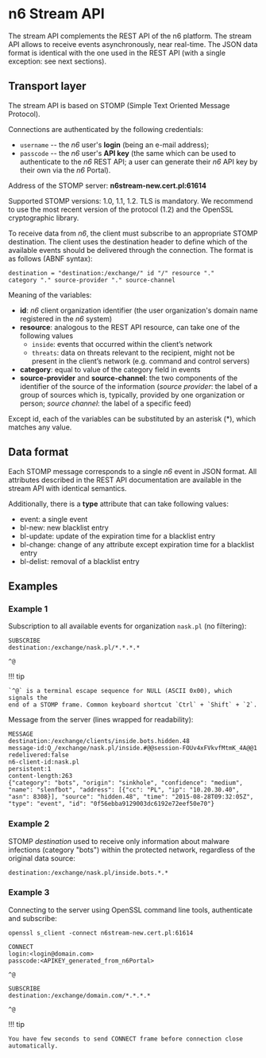 # n6 Stream API

The stream API complements the REST API of the n6 platform. The stream API
allows to receive events asynchronously, near real-time. The JSON data format is
identical with the one used in the REST API (with a single exception: see next
sections).

## Transport layer

The stream API is based on STOMP (Simple Text Oriented Message Protocol).

Connections are authenticated by the following credentials:

* `username` -- the *n6* user's **login** (being an e-mail address);
* `passcode` -- the *n6* user's **API key** (the same which can be used
  to authenticate to the *n6* REST API; a user can generate their *n6*
  API key by their own via the *n6* Portal).

Address of the STOMP server: **n6stream-new.cert.pl:61614**

Supported STOMP versions: 1.0, 1.1, 1.2. TLS is mandatory. We recommend to
use the most recent version of the protocol (1.2) and the OpenSSL cryptographic
library.

To receive data from *n6*, the client must subscribe to an appropriate STOMP
destination. The client uses the destination header to define which of the available
events should be delivered through the connection. The format is as follows (ABNF
syntax):

```
destination = "destination:/exchange/" id "/" resource "."
category "." source-provider "." source-channel
```

Meaning of the variables:

- **id**: *n6* client organization identifier (the user organization's domain name
  registered in the *n6* system)
- **resource**: analogous to the REST API resource, can take one of the following
  values
  - `inside`: events that occurred within the client’s network
  - `threats`: data on threats relevant to the recipient, might not be present
    in the client’s network (e.g. command and control servers)
- **category**: equal to value of the category field in events
- **source-provider** and **source-channel**: the two components of the
  identifier of the source of the information (*source provider*: the
  label of a group of sources which is, typically, provided by one
  organization or person; *source channel*: the label of a specific feed)

Except id, each of the variables can be substituted by an asterisk (\*), which matches
any value.

## Data format

Each STOMP message corresponds to a single *n6* event in JSON format. All
attributes described in the REST API documentation are available in the stream
API with identical semantics.

Additionally, there is a **type** attribute that can take following values:

- event: a single event
- bl-new: new blacklist entry
- bl-update: update of the expiration time for a blacklist entry
- bl-change: change of any attribute except expiration time for a blacklist entry
- bl-delist: removal of a blacklist entry

## Examples

### Example 1

Subscription to all available events for organization `nask.pl` (no filtering):

```
SUBSCRIBE
destination:/exchange/nask.pl/*.*.*.*

^@
```

!!! tip

    `^@` is a terminal escape sequence for NULL (ASCII 0x00), which signals the
    end of a STOMP frame. Common keyboard shortcut `Ctrl` + `Shift` + `2`.

Message from the server (lines wrapped for readability):

```
MESSAGE
destination:/exchange/clients/inside.bots.hidden.48
message-id:Q_/exchange/nask.pl/inside.#@@session-FOUv4xFVkvfMtmK_4A@@1
redelivered:false
n6-client-id:nask.pl
persistent:1
content-length:263
{"category": "bots", "origin": "sinkhole", "confidence": "medium",
"name": "slenfbot", "address": [{"cc": "PL", "ip": "10.20.30.40",
"asn": 8308}], "source": "hidden.48", "time": "2015-08-28T09:32:05Z",
"type": "event", "id": "0f56ebba9129003dc6192e72eef50e70"}
```

### Example 2

STOMP _destination_ used to receive only information about malware infections
(category "bots") within the protected network, regardless of the original data
source:

```
destination:/exchange/nask.pl/inside.bots.*.*
```

### Example 3

Connecting to the server using OpenSSL command line tools, authenticate and subscribe:

```
openssl s_client -connect n6stream-new.cert.pl:61614

CONNECT
login:<login@domain.com>
passcode:<APIKEY_generated_from_n6Portal>

^@

SUBSCRIBE
destination:/exchange/domain.com/*.*.*.*

^@
```
!!! tip

    You have few seconds to send CONNECT frame before connection close automatically.

